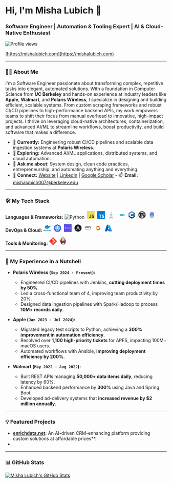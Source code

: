 # Hi, I'm Misha Lubich 👋
### Software Engineer | Automation & Tooling Expert | AI & Cloud-Native Enthusiast
![Profile views](https://komarev.com/ghpvc/?username=ml-lubich&label=Views&color=blue&style=plastic)

[https://mishalubich.com](https://mishalubich.com)

---

### 👨‍💻 About Me
I'm a Software Engineer passionate about transforming complex, repetitive tasks into elegant, automated solutions. With a foundation in Computer Science from **UC Berkeley** and hands-on experience at industry leaders like **Apple**, **Walmart**, and **Polaris Wireless**, I specialize in designing and building efficient, scalable systems. From custom scraping frameworks and robust CI/CD pipelines to high-performance backend APIs, my work empowers teams to shift their focus from manual overhead to innovative, high-impact projects. I thrive on leveraging cloud-native architectures, containerization, and advanced AI/ML to streamline workflows, boost productivity, and build software that makes a difference.

- 🔭 **Currently:** Engineering robust CI/CD pipelines and scalable data ingestion systems at **Polaris Wireless**.
- 🌱 **Exploring:** Advanced AI/ML applications, distributed systems, and cloud automation.
- 💬 **Ask me about:** System design, clean code practices, entrepreneurship, and automating anything and everything.
- 🔗 **Connect:** [Website](https://mishalubich.com) | [LinkedIn](https://www.linkedin.com/in/misha-lubich/) | [Google Scholar](https://scholar.google.com/citations?user=your_scholar_id)  - 📫 **Email:** [mishalubich007@berkeley.edu](mailto:mishalubich007@berkeley.edu)

---

### 🛠️ My Tech Stack

**Languages & Frameworks:**
<img src="https://www.python.org/static/opengraph-icon-200x200.png" alt="Python" width="24" height="24"/>&nbsp;
<img src="https://raw.githubusercontent.com/github/explore/80688e429a7d4ef2fca1e82350fe8e3517d3494d/topics/javascript/javascript.png" alt="JavaScript" width="24" height="24"/>&nbsp;
<img src="https://raw.githubusercontent.com/github/explore/main/topics/typescript/typescript.png" alt="TypeScript" width="24" height="24"/>&nbsp;
<img src="https://raw.githubusercontent.com/github/explore/main/topics/java/java.png" alt="Java" width="24" height="24"/>&nbsp;
<img src="https://raw.githubusercontent.com/github/explore/main/topics/go/go.png" alt="Go" width="24" height="24"/>&nbsp;
<img src="https://raw.githubusercontent.com/github/explore/main/topics/cpp/cpp.png" alt="C++" width="24" height="24"/>&nbsp;
<img src="https://raw.githubusercontent.com/github/explore/main/topics/rust/rust.png" alt="Rust" width="24" height="24"/>&nbsp;
<img src="https://raw.githubusercontent.com/github/explore/main/topics/sql/sql.png" alt="SQL" width="24" height="24"/>

**DevOps & Cloud:**
<img src="https://raw.githubusercontent.com/github/explore/main/topics/docker/docker.png" alt="Docker" width="24" height="24"/>&nbsp;
<img src="https://raw.githubusercontent.com/github/explore/main/topics/kubernetes/kubernetes.png" alt="Kubernetes" width="24" height="24"/>&nbsp;
<img src="https://raw.githubusercontent.com/github/explore/main/topics/terraform/terraform.png" alt="Terraform" width="24" height="24"/>&nbsp;
<img src="https://raw.githubusercontent.com/github/explore/main/topics/ansible/ansible.png" alt="Ansible" width="24" height="24"/>&nbsp;
<img src="https://raw.githubusercontent.com/github/explore/main/topics/aws/aws.png" alt="AWS" width="24" height="24"/>&nbsp;
<img src="https://raw.githubusercontent.com/github/explore/main/topics/google/google.png" alt="GCP" width="24" height="24"/>&nbsp;
<img src="https://raw.githubusercontent.com/github/explore/main/topics/azure/azure.png" alt="Azure" width="24" height="24"/>

**Tools & Monitoring:**
<img src="https://raw.githubusercontent.com/github/explore/main/topics/git/git.png" alt="Git" width="24" height="24"/>&nbsp;
<img src="https://raw.githubusercontent.com/github/explore/main/topics/jenkins/jenkins.png" alt="Jenkins" width="24" height="24"/>&nbsp;

---

### 🚀 My Experience in a Nutshell

-   **Polaris Wireless (`Sep 2024 - Present`):**
    -   Engineered CI/CD pipelines with Jenkins, **cutting deployment times by 50%**.
    -   Led a cross-functional team of 4, improving team productivity by 20%.
    -   Designed data ingestion pipelines with Spark/Hadoop to process **10M+ records daily**.

-   **Apple (`Jan 2023 - Jul 2024`):**
    -   Migrated legacy test scripts to Python, achieving a **300% improvement in automation efficiency**.
    -   Resolved over **1,100 high-priority tickets** for APFS, impacting 100M+ macOS users.
    -   Automated workflows with Ansible, **improving deployment efficiency by 200%**.

-   **Walmart (`May 2022 - Aug 2022`):**
    -   Built REST APIs managing **50,000+ data items daily**, reducing latency by 60%.
    -   Enhanced backend performance by **300%** using Java and Spring Boot.
    -   Developed ad-delivery systems that **increased revenue by $2 million annually**.

---

### 💡 Featured Projects

-   **[enrichdata.net](https://enrichdata.net):** An AI-driven CRM-enhancing platform providing custom solutions at affordable prices**.
-   
---

### 📊 GitHub Stats

[![Misha Lubich's GitHub Stats](https://github-readme-stats.vercel.app/api?username=ml-lubich&hide=issues&show_icons=true&theme=gotham&locale=en&layout=compact)](https://github.com/ml-lubich)
